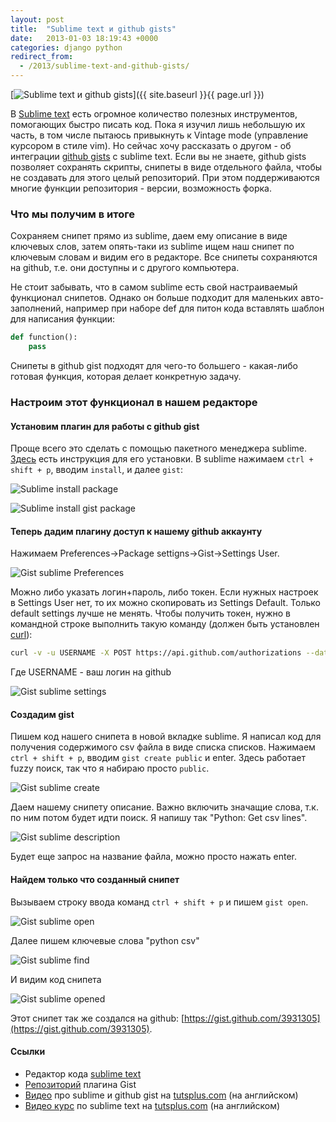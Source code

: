 ```yaml
---
layout: post
title:  "Sublime text и github gists"
date:   2013-01-03 18:19:43 +0000
categories: django python
redirect_from:
  - /2013/sublime-text-and-github-gists/
---
```


[![Sublime text и github gists](/assets/posts/2013-01-03-sublime-text-and-github-gists/logo_full.jpeg "Sublime text и github gists")]({{ site.baseurl }}{{ page.url }})

В [Sublime text](http://www.sublimetext.com/) есть огромное количество полезных инструментов, помогающих быстро писать код. Пока я изучил лишь небольшую их часть, в том числе пытаюсь привыкнуть к Vintage mode (управление курсором в стиле vim). Но сейчас хочу рассказать о другом - об интеграции [github gists](https://gist.github.com/) с sublime text. Если вы не знаете, github gists позволяет сохранять скрипты, снипеты в виде отдельного файла, чтобы не создавать для этого целый репозиторий. При этом поддерживаются многие функции репозитория - версии, возможность форка.

<!--more-->

### Что мы получим в итоге

Сохраняем снипет прямо из sublime, даем ему описание в виде ключевых слов, затем опять-таки из sublime ищем наш снипет по ключевым словам и видим его в редакторе. Все снипеты сохраняются на github, т.е. они доступны и с другого компьютера.

Не стоит забывать, что в самом sublime есть свой настраиваемый функционал снипетов. Однако он больше подходит для маленьких авто-заполнений, например при наборе def для питон кода вставлять шаблон для написания функции:

```python
def function():
    pass
```

Снипеты в github gist подходят для чего-то большего - какая-либо готовая функция, которая делает конкретную задачу.

### Настроим этот функционал в нашем редакторе

#### Установим плагин для работы с github gist

Проще всего это сделать с помощью пакетного менеджера sublime. [Здесь](http://wbond.net/sublime_packages/package_control/installation) есть инструкция для его установки. В sublime нажимаем `ctrl + shift + p`, вводим `install`, и далее `gist`:

![Sublime install package](/assets/posts/2013-01-03-sublime-text-and-github-gists/1_package_control_install.jpeg "Sublime install package")

![Sublime install gist package](/assets/posts/2013-01-03-sublime-text-and-github-gists/2_package_control_gist.jpeg "Sublime install gist package")

#### Теперь дадим плагину доступ к нашему github аккаунту

Нажимаем Preferences->Package settigns->Gist->Settings User.

![Gist sublime Preferences](/assets/posts/2013-01-03-sublime-text-and-github-gists/3_gist_settings_menu.jpeg "Gist sublime Preferences")

Можно либо указать логин+пароль, либо токен. Если нужных настроек в Settings User нет, то их можно скопировать из Settings Default. Только default settings лучше не менять. Чтобы получить токен, нужно в командной строке выполнить такую команду (должен быть установлен [curl](http://curl.haxx.se/)):

```bash
curl -v -u USERNAME -X POST https://api.github.com/authorizations --data "{\"scopes\":[\"gist\"]}"
```

Где USERNAME - ваш логин на github

![Gist sublime settings](/assets/posts/2013-01-03-sublime-text-and-github-gists/4_gist_auth.jpeg "Gist sublime settings")

#### Создадим gist

Пишем код нашего снипета в новой вкладке sublime. Я написал код для получения содержимого csv файла в виде списка списков. Нажимаем `ctrl + shift + p`, вводим `gist create public` и enter. Здесь работает fuzzy поиск, так что я набираю просто `public`.

![Gist sublime create](/assets/posts/2013-01-03-sublime-text-and-github-gists/5_gist_create_public.jpeg "Gist sublime create")

Даем нашему снипету описание. Важно включить значащие слова, т.к. по ним потом будет идти поиск. Я напишу так "Python: Get csv lines".

![Gist sublime description](/assets/posts/2013-01-03-sublime-text-and-github-gists/6_gist_set_description.jpeg "Gist sublime description")

Будет еще запрос на название файла, можно просто нажать enter.

#### Найдем только что созданный снипет

Вызываем строку ввода команд `ctrl + shift + p` и пишем `gist open`.

![Gist sublime open](/assets/posts/2013-01-03-sublime-text-and-github-gists/7_gist_open.jpeg "Gist sublime open")

Далее пишем ключевые слова "python csv"

![Gist sublime find](/assets/posts/2013-01-03-sublime-text-and-github-gists/8_gist_find_by_descr.jpeg "Gist sublime find")

И видим код снипета

![Gist sublime opened](/assets/posts/2013-01-03-sublime-text-and-github-gists/9_gist_opened.jpeg "Gist sublime opened")


Этот снипет так же создался на github: [https://gist.github.com/3931305](https://gist.github.com/3931305).

#### Ссылки

- Редактор кода [sublime text](http://www.sublimetext.com/)
- [Репозиторий](https://github.com/condemil/Gist) плагина Gist
- [Видео](https://tutsplus.com/lesson/sexy-code-snippet-management-with-gists/) про sublime и github gist на [tutsplus.com](http://tutsplus.com/) (на английском)
- [Видео курс](https://tutsplus.com/course/improve-workflow-in-sublime-text-2/) по sublime text на [tutsplus.com](http://tutsplus.com/) (на английском)
